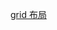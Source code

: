 [grid 布局](https://www.bilibili.com/video/BV1QK411K7E7?spm_id_from=333.999.0.0&vd_source=3d9e9a0e7677ae790c38995a8e2d121a)